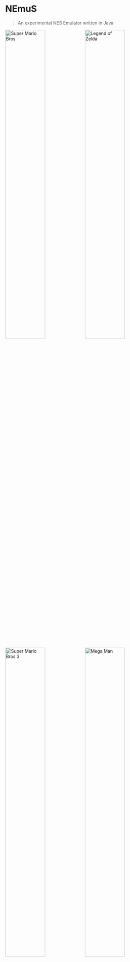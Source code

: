 # NEmuS

> An experimental NES Emulator written in Java

<img src="img/smb.gif" width="50%" alt="Super Mario Bros"><img src="img/zelda.gif" width="50%" alt="Legend of Zelda">
<img src="img/smb3.gif" width="50%" alt="Super Mario Bros 3"><img src="img/megaman.gif" width="50%" alt="Mega Man">

---

## Table of Contents

- [Features](#features)
- [Screenshots](#screenshots)
- [Libraries](#libraries)
- [Thanks](#thanks)
- [License](#license)

---

## Features
### Core
* 6502 CPU Emulation with basic decompiler
* 2C02 PPU Emulation
* 2A03 APU Emulation with 2 Pulse Channels, a Triangle Channel, a Noise Channel and a DMC (or PCM) Channel
* Emulation of saves for games supporting it (every 30s)
* iNES Mappers (Non-exhaustive Game list):
  - [NROM](https://wiki.nesdev.com/w/index.php/INES_Mapper_000) (000) : Super Mario Bros, Donkey Kong, Duck Hunt, Ice Climbers, Excitebike 
  - [MMC1](https://wiki.nesdev.com/w/index.php/INES_Mapper_001) (001) : Legend of Zelda, Zelda 2, Metroid, Mega Man 2, 
  - [UxROM](https://wiki.nesdev.com/w/index.php/INES_Mapper_002) (002) : Castlevania, DuckTales, Mega Man, Metal Gear
  - [CNROM](https://wiki.nesdev.com/w/index.php/INES_Mapper_003) (003) : Track & Field
  - [MMC3](https://wiki.nesdev.com/w/index.php/INES_Mapper_004) (004) : Super Mario Bros 2, Super Mario Bros 3
  - [MMC2](https://wiki.nesdev.com/w/index.php/INES_Mapper_009) (009) : Mike Tyson's Punch Out!! (Glass Joe fight not starting, but others do ??)
  - [GxROM](https://wiki.nesdev.com/w/index.php/INES_Mapper_066) (066) : Super Mario Bros + Duck Hunt, Dragon Ball
### Controls
* Fully customizable controllers inputs
* Gamepads and Joystick support
### User Interface
* Main Game Window allowing you to :
  - Load a ROM
  - Pause / Resume emulation
  - Reset the emulator
* Audio Settings Window allowing you to :
  - Select the Audio Output Peripheral (If a new device is plugged, it will not be detected until NEmuS is restarted)
  - Set the volume
  - Set the audio quality
  - Enable / Disable audio rendering
  - Switch to RAW audio
  - Enable / Disable specific audio channels
* Graphics Settings Window allowing you to :
  - Add / Remove filters
  - Rearrange filters order
* Controller Settings Window allowing you to customize controls scheme
* CPU Viewer Window allowing you to :
  - See current CPU Status (Registers, Program Counter, Stack Pointer)
  - See currently executed assembly code
  - See the entire addressable range of the CPU in realtime
  - Step through the code line by line or frame by frame
* PPU Viewer Window allowing you to :
  - See the palettes
  - See the pattern tables and apply a palette to them
  - See the nametables
  - See the OAM Memory (as a list and rendered)
* APU Viewer Window showing you the waveform of each channel and the mixer in realtime

## How to Use
### Launch
To launch the Emulator set the Main Class to ```NEmuSUnified.java```
### Add custom Filters
To add a new Filter the following steps are needed :
* Write the shaders
  - Write the vertex shader or reuse the default one : ```shaders/vertex.glsl```
      ```glsl
        //Example vertex shaders
        //this shader will flip the UVs
        #version 330
        
        layout(location = 0) in vec2 position;  //the vertex coords
        
        out vec2 pass_textureCoords;            //the UVs that are passed to the fragment
        
        void main() {
         pass_textureCoords = position * 0.5 + 0.5;           //the UVs are calculated from the vertex coords
         gl_Position = vec4(position.x, -position.y, 0, 1.0); //the position is set but the Y coords is flipped
        }
      ```
  - Write the fragment shader 
      ```glsl
        //Example fragment shaders
        //this shader will replace color that are brighter than a threshold with black
        #version 330
        
        in vec2 pass_textureCoords; //UVs
        out vec4 fragColor;         //pixel color
        
        uniform sampler2D tex;      //sampled texture (Name is important)
        uniform int demo_int; 
        uniform int demo_bool; 
        uniform float demo_float;   //threshold
        uniform vec3 demo_vec; 
        uniform mat3 demo_mat; 
        
        void main() {
          vec3 color = texture2D(tex, pass_textureCoords).rgb; //sample the texture at the passed UVs coords
          if (0.3 * color.r + 0.59 * color.g + 0.11 * color.b > demo_float)
              color = vec3(0);
          fragColor = vec4(color, 1.0);
        }
      ```
  - When your shaders are ready you can register the filter in ```filters.xml``` as follows
      ```xml
      <filters>
          <filter>
              <name>Demo Filter</name>
              <vertex>shader/myVertex.glsl</vertex>
              <fragment>shader/myFragment.glsl</fragment>
              <description>My Filter description</description>
              <uniforms>
                  <uniform type="int" name="demo_int" default="6"/>
                  <uniform type="float" name="demo_float" default="6"/>
                  <uniform type="bool" name="demo_bool" default="true"/>
                  <uniform type="vec3" name="demo_vec" default="0; 1; 2"/>
                  <uniform type="mat3" name="demo_mat" default="0; 1; 2; 3; 4; 5; 6; 7; 8"/>
              </uniforms>
          </filter>
      </filters>
      ```
  - That's it, your Filter will appear in the Graphics Settings along with a section that will let you edit the uniforms to tweak the filter at runtime

## Screenshots
<img src="img/cpu.gif" width="58%" alt="CPU Viewer"><img src="img/ppu.gif" width="42%" alt="PPU Viewer">
<img src="img/apu.gif" width="100%" alt="APU Viewer">
<img src="img/controls.png" width="50%" alt="Controls"><img src="img/audio.png" width="50%" alt="Audio">
<img src="img/graphics.png" width="100%" alt="Graphics">

## Libraries
- **[LWJGL 3](https://www.lwjgl.org/)** Used to handle Rendering 
- **[LWJGUI](https://github.com/orange451/LWJGUI)** Used for the Main window
- **[JavaFX](https://openjfx.io/)** For all other windows
- **[Beads](http://www.beadsproject.net/)** Used to handle Audio

## Thanks
- **[OneLoneCoder](https://www.youtube.com/channel/UC-yuWVUplUJZvieEligKBkA)** [(Github)](https://github.com/OneLoneCoder) For his amazing video series about the NES and its inner workings
- **[NESDev Wiki](https://wiki.nesdev.com/w/index.php/Nesdev_Wiki)** For making available all of this information about the system in one place

## License

This project is licensed under the **[MIT license](http://opensource.org/licenses/mit-license.php)**
